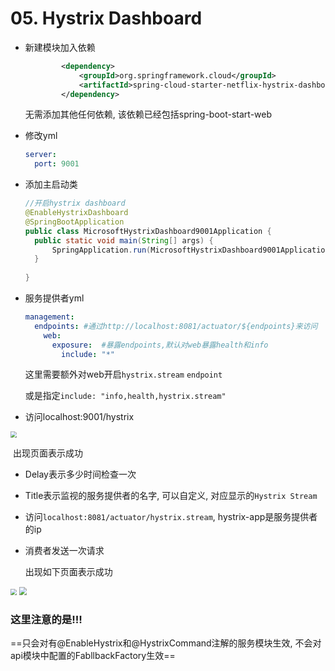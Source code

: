 # 05. Hystrix Dashboard

- 新建模块加入依赖

  ```xml
          <dependency>
              <groupId>org.springframework.cloud</groupId>
              <artifactId>spring-cloud-starter-netflix-hystrix-dashboard</artifactId>
          </dependency>
  ```

  无需添加其他任何依赖, 该依赖已经包括spring-boot-start-web

- 修改yml

  ```yaml
  server:
    port: 9001
  
  ```

- 添加主启动类

  ```java
  //开启hystrix dashboard
  @EnableHystrixDashboard
  @SpringBootApplication
  public class MicrosoftHystrixDashboard9001Application {
  	public static void main(String[] args) {
  		SpringApplication.run(MicrosoftHystrixDashboard9001Application.class, args);
  	}
  	
  }
  ```

- 服务提供者yml

  ```yaml
  management:
    endpoints: #通过http://localhost:8081/actuator/${endpoints}来访问
      web:
        exposure:  #暴露endpoints,默认对web暴露health和info
          include: "*"
  ```

  这里需要额外对web开启`hystrix.stream`   `endpoint`

  或是指定`include: "info,health,hystrix.stream"`

- 访问localhost:9001/hystrix

<img src="..\img\8.png" style="zoom:60%;" />

​	出现页面表示成功

- Delay表示多少时间检查一次
- Title表示监视的服务提供者的名字, 可以自定义, 对应显示的`Hystrix Stream`
- 访问`localhost:8081/actuator/hystrix.stream`, hystrix-app是服务提供者的ip
- 消费者发送一次请求

   出现如下页面表示成功

<img src="..\img\9.png" style="zoom:60%;" />



<img src="..\img\10.png" style="zoom:80%;" />

### 这里注意的是!!!

==只会对有@EnableHystrix和@HystrixCommand注解的服务模块生效, 不会对api模块中配置的FabllbackFactory生效==

